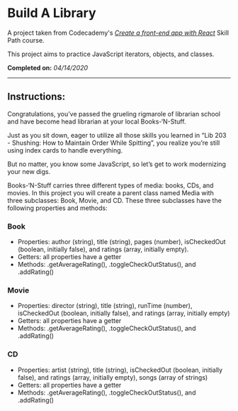 # Build A Library

A project taken from Codecademy's _[Create a front-end app with React](https://www.codecademy.com/learn/paths/build-web-apps-with-react)_ Skill Path course.

This project aims to practice JavaScript iterators, objects, and classes.

**Completed on:** _04/14/2020_

---

## Instructions:

Congratulations, you’ve passed the grueling rigmarole of librarian school and have become head librarian at your local Books-‘N-Stuff.

Just as you sit down, eager to utilize all those skills you learned in “Lib 203 - Shushing: How to Maintain Order While Spitting”, you realize you’re still using index cards to handle everything.

But no matter, you know some JavaScript, so let’s get to work modernizing your new digs.

Books-‘N-Stuff carries three different types of media: books, CDs, and movies. In this project you will create a parent class named Media with three subclasses: Book, Movie, and CD. These three subclasses have the following properties and methods:

### Book

-   Properties: author (string), title (string), pages (number), isCheckedOut (boolean, initially false), and ratings (array, initially empty).
-   Getters: all properties have a getter
-   Methods: .getAverageRating(), .toggleCheckOutStatus(), and .addRating()

### Movie

-   Properties: director (string), title (string), runTime (number), isCheckedOut (boolean, initially false), and ratings (array, initially empty)
-   Getters: all properties have a getter
-   Methods: .getAverageRating(), .toggleCheckOutStatus(), and .addRating()

### CD

-   Properties: artist (string), title (string), isCheckedOut (boolean, initially false), and ratings (array, initially empty), songs (array of strings)
-   Getters: all properties have a getter
-   Methods: .getAverageRating(), .toggleCheckOutStatus(), and .addRating()
